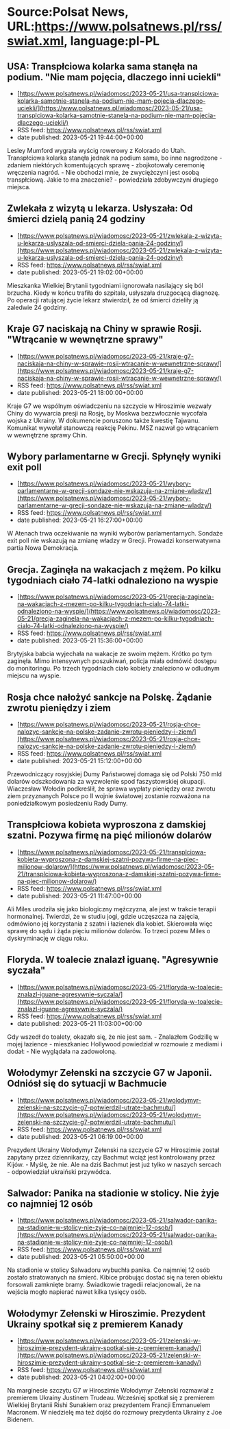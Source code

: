 # Source:Polsat News, URL:https://www.polsatnews.pl/rss/swiat.xml, language:pl-PL

## USA: Transpłciowa kolarka sama stanęła na podium. "Nie mam pojęcia, dlaczego inni uciekli"
 - [https://www.polsatnews.pl/wiadomosc/2023-05-21/usa-transplciowa-kolarka-samotnie-stanela-na-podium-nie-mam-pojecia-dlaczego-uciekli/](https://www.polsatnews.pl/wiadomosc/2023-05-21/usa-transplciowa-kolarka-samotnie-stanela-na-podium-nie-mam-pojecia-dlaczego-uciekli/)
 - RSS feed: https://www.polsatnews.pl/rss/swiat.xml
 - date published: 2023-05-21 19:44:00+00:00

Lesley Mumford wygrała wyścig rowerowy z Kolorado do Utah. Transpłciowa kolarka stanęła jednak na podium sama, bo inne nagrodzone - zdaniem niektórych komentujących sprawę - zbojkotowały ceremonię wręczenia nagród. - Nie obchodzi mnie, że zwyciężczyni jest osobą transpłciową. Jakie to ma znaczenie? - powiedziała zdobywczyni drugiego miejsca.

## Zwlekała z wizytą u lekarza. Usłyszała: Od śmierci dzielą panią 24 godziny
 - [https://www.polsatnews.pl/wiadomosc/2023-05-21/zwlekala-z-wizyta-u-lekarza-uslyszala-od-smierci-dziela-pania-24-godziny/](https://www.polsatnews.pl/wiadomosc/2023-05-21/zwlekala-z-wizyta-u-lekarza-uslyszala-od-smierci-dziela-pania-24-godziny/)
 - RSS feed: https://www.polsatnews.pl/rss/swiat.xml
 - date published: 2023-05-21 19:02:00+00:00

Mieszkanka Wielkiej Brytanii tygodniami ignorowała nasilający się ból brzucha. Kiedy w końcu trafiła do szpitala, usłyszała druzgocącą diagnozę. Po operacji ratującej życie lekarz stwierdził, że od śmierci dzieliły ją zaledwie 24 godziny.

## Kraje G7 naciskają na Chiny w sprawie Rosji. "Wtrącanie w wewnętrzne sprawy"
 - [https://www.polsatnews.pl/wiadomosc/2023-05-21/kraje-g7-naciskaja-na-chiny-w-sprawie-rosji-wtracanie-w-wewnetrzne-sprawy/](https://www.polsatnews.pl/wiadomosc/2023-05-21/kraje-g7-naciskaja-na-chiny-w-sprawie-rosji-wtracanie-w-wewnetrzne-sprawy/)
 - RSS feed: https://www.polsatnews.pl/rss/swiat.xml
 - date published: 2023-05-21 18:00:00+00:00

Kraje G7 we wspólnym oświadczeniu na szczycie w Hiroszimie wezwały Chiny do wywarcia presji na Rosję, by Moskwa bezzwłocznie wycofała wojska z Ukrainy. W dokumencie poruszono także kwestię Tajwanu. Komunikat wywołał stanowczą reakcję Pekinu. MSZ nazwał go wtrącaniem w wewnętrzne sprawy Chin.

## Wybory parlamentarne w Grecji. Spłynęły wyniki exit poll
 - [https://www.polsatnews.pl/wiadomosc/2023-05-21/wybory-parlamentarne-w-grecji-sondaze-nie-wskazuja-na-zmiane-wladzy/](https://www.polsatnews.pl/wiadomosc/2023-05-21/wybory-parlamentarne-w-grecji-sondaze-nie-wskazuja-na-zmiane-wladzy/)
 - RSS feed: https://www.polsatnews.pl/rss/swiat.xml
 - date published: 2023-05-21 16:27:00+00:00

W Atenach trwa oczekiwanie na wyniki wyborów parlamentarnych. Sondaże exit poll nie wskazują na zmianę władzy w Grecji. Prowadzi konserwatywna partia Nowa Demokracja.

## Grecja. Zaginęła na wakacjach z mężem. Po kilku tygodniach ciało 74-latki odnaleziono na wyspie
 - [https://www.polsatnews.pl/wiadomosc/2023-05-21/grecja-zaginela-na-wakacjach-z-mezem-po-kilku-tygodniach-cialo-74-latki-odnaleziono-na-wyspie/](https://www.polsatnews.pl/wiadomosc/2023-05-21/grecja-zaginela-na-wakacjach-z-mezem-po-kilku-tygodniach-cialo-74-latki-odnaleziono-na-wyspie/)
 - RSS feed: https://www.polsatnews.pl/rss/swiat.xml
 - date published: 2023-05-21 15:36:00+00:00

Brytyjska babcia wyjechała na wakacje ze swoim mężem. Krótko po tym zaginęła. Mimo intensywnych poszukiwań, policja miała odmówić dostępu do monitoringu. Po trzech tygodniach ciało kobiety znaleziono w odludnym miejscu na wyspie.

## Rosja chce nałożyć sankcje na Polskę. Żądanie zwrotu pieniędzy i ziem
 - [https://www.polsatnews.pl/wiadomosc/2023-05-21/rosja-chce-nalozyc-sankcje-na-polske-zadanie-zwrotu-pieniedzy-i-ziem/](https://www.polsatnews.pl/wiadomosc/2023-05-21/rosja-chce-nalozyc-sankcje-na-polske-zadanie-zwrotu-pieniedzy-i-ziem/)
 - RSS feed: https://www.polsatnews.pl/rss/swiat.xml
 - date published: 2023-05-21 15:12:00+00:00

Przewodniczący rosyjskiej Dumy Państwowej domaga się od Polski 750 mld dolarów odszkodowania za wyzwolenie spod faszystowskiej okupacji. Wiaczesław Wołodin podkreślił, że sprawa wypłaty pieniędzy oraz zwrotu ziem przyznanych Polsce po II wojnie światowej zostanie rozważona na poniedziałkowym posiedzeniu Rady Dumy.

## Transpłciowa kobieta wyproszona z damskiej szatni. Pozywa firmę na pięć milionów dolarów
 - [https://www.polsatnews.pl/wiadomosc/2023-05-21/transplciowa-kobieta-wyproszona-z-damskiej-szatni-pozywa-firme-na-piec-milionow-dolarow/](https://www.polsatnews.pl/wiadomosc/2023-05-21/transplciowa-kobieta-wyproszona-z-damskiej-szatni-pozywa-firme-na-piec-milionow-dolarow/)
 - RSS feed: https://www.polsatnews.pl/rss/swiat.xml
 - date published: 2023-05-21 11:47:00+00:00

Ali Miles urodziła się jako biologiczny mężczyzna, ale jest w trakcie terapii hormonalnej. Twierdzi, że w studiu jogi, gdzie uczęszcza na zajęcia, odmówiono jej korzystania z szatni i łazienek dla kobiet. Skierowała więc sprawę do sądu i żąda pięciu milionów dolarów. To trzeci pozew Miles o dyskryminację w ciągu roku.

## Floryda. W toalecie znalazł iguanę. "Agresywnie syczała"
 - [https://www.polsatnews.pl/wiadomosc/2023-05-21/floryda-w-toalecie-znalazl-iguane-agresywnie-syczala/](https://www.polsatnews.pl/wiadomosc/2023-05-21/floryda-w-toalecie-znalazl-iguane-agresywnie-syczala/)
 - RSS feed: https://www.polsatnews.pl/rss/swiat.xml
 - date published: 2023-05-21 11:03:00+00:00

Gdy wszedł do toalety, okazało się, że nie jest sam. - Znalazłem Godzillę w mojej łazience - mieszkaniec Hollywood powiedział w rozmowie z mediami i dodał: - Nie wyglądała na zadowoloną.

## Wołodymyr Zełenski na szczycie G7 w Japonii. Odniósł się do sytuacji w Bachmucie
 - [https://www.polsatnews.pl/wiadomosc/2023-05-21/wolodymyr-zelenski-na-szczycie-g7-potwierdzil-utrate-bachmutu/](https://www.polsatnews.pl/wiadomosc/2023-05-21/wolodymyr-zelenski-na-szczycie-g7-potwierdzil-utrate-bachmutu/)
 - RSS feed: https://www.polsatnews.pl/rss/swiat.xml
 - date published: 2023-05-21 06:19:00+00:00

Prezydent Ukrainy Wołodymyr Zełenski na szczycie G7 w Hiroszimie został zapytany przez dziennikarzy, czy Bachmut wciąż jest kontrolowany przez Kijów. - Myślę, że nie. Ale na dziś Bachmut jest już tylko w naszych sercach - odpowiedział ukraiński przywódca.

## Salwador: Panika na stadionie w stolicy. Nie żyje co najmniej 12 osób
 - [https://www.polsatnews.pl/wiadomosc/2023-05-21/salwador-panika-na-stadionie-w-stolicy-nie-zyje-co-najmniej-12-osob/](https://www.polsatnews.pl/wiadomosc/2023-05-21/salwador-panika-na-stadionie-w-stolicy-nie-zyje-co-najmniej-12-osob/)
 - RSS feed: https://www.polsatnews.pl/rss/swiat.xml
 - date published: 2023-05-21 05:50:00+00:00

Na stadionie w stolicy Salwadoru wybuchła panika. Co najmniej 12 osób zostało stratowanych na śmierć. Kibice próbując dostać się na teren obiektu forsowali zamknięte bramy. Świadkowie tragedii relacjonowali, że na wejścia mogło napierać nawet kilka tysięcy osób.

## Wołodymyr Zełenski w Hiroszimie. Prezydent Ukrainy spotkał się z premierem Kanady
 - [https://www.polsatnews.pl/wiadomosc/2023-05-21/zelenski-w-hiroszimie-prezydent-ukrainy-spotkal-sie-z-premierem-kanady/](https://www.polsatnews.pl/wiadomosc/2023-05-21/zelenski-w-hiroszimie-prezydent-ukrainy-spotkal-sie-z-premierem-kanady/)
 - RSS feed: https://www.polsatnews.pl/rss/swiat.xml
 - date published: 2023-05-21 04:02:00+00:00

Na marginesie szczytu G7 w Hiroszimie Wołodymyr Zełenski rozmawiał z premierem Ukrainy Justinem Trudeau. Wcześniej spotkał się z premierem Wielkiej Brytanii Rishi Sunakiem oraz prezydentem Francji Emmanuelem Macronem. W niedzielę ma też dojść do rozmowy prezydenta Ukrainy z Joe Bidenem.

